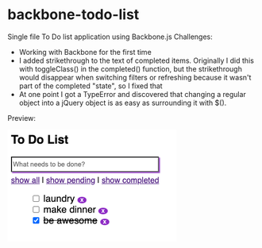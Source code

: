 # backbone-todo-list
Single file To Do list application using Backbone.js 
Challenges:
* Working with Backbone for the first time
* I added strikethrough to the text of completed items. Originally I did this with toggleClass() in the completed() function, but the strikethrough would disappear when switching filters or refreshing because it wasn't part of the completed "state", so I fixed that
* At one point I got a TypeError and discovered that changing a regular object into a jQuery object is as easy as surrounding it with $().

Preview:

<img src="https://github.com/codecopycoffee/backbone-todo-list/blob/main/todo-preview.png" alt="to do list preview image">
